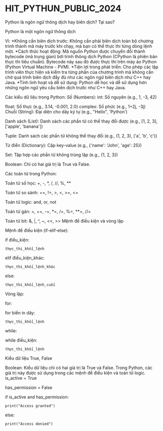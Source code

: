 # HIT_PYTHUN_PUBLIC_2024
Python là ngôn ngữ thông dịch hay biên dịch? Tại sao?

Python là một ngôn ngữ thông dịch 

Vì:
*Không cần biên dịch trước: Không cần phải biên dịch toàn bộ chương trình thành mã máy trước khi chạy, mà bạn có thể thực thi từng dòng lệnh một.
*Cách thức hoạt động: Mã nguồn Python được chuyển đổi thành bytecode (mã trung gian) bởi trình thông dịch Python (CPython là phiên bản thực thi tiêu chuẩn). Bytecode này sau đó được thực thi trên máy ảo Python (Python Virtual Machine - PVM).
*Tiện lợi trong phát triển: Cho phép các lập trình viên thực hiện và kiểm tra từng phần của chương trình mà không cần chờ quá trình biên dịch đầy đủ như các ngôn ngữ biên dịch như C++ hay Java.
*Tính linh hoạt và dễ sử dụng: Python dễ học và dễ sử dụng hơn những ngôn ngữ yêu cầu biên dịch trước như C++ hay Java.


Các kiểu dữ liệu trong Python:
Số (Numbers):
int: Số nguyên (e.g., 1, -3, 42)

float: Số thực (e.g., 3.14, -0.001, 2.0)
complex: Số phức (e.g., 1+2j, -3j)
Chuỗi (String): Đại diện cho dãy ký tự (e.g., "Hello", 'Python')

Danh sách (List): Danh sách các phần tử có thể thay đổi được (e.g., [1, 2, 3], ['apple', 'banana'])

Tuple: Danh sách các phần tử không thể thay đổi (e.g., (1, 2, 3), ('a', 'b', 'c'))

Từ điển (Dictionary): Cặp key-value (e.g., {'name': 'John', 'age': 25})

Set: Tập hợp các phần tử không trùng lặp (e.g., {1, 2, 3})

Boolean: Chỉ có hai giá trị là True và False.


Các toán tử trong Python:

Toán tử số học: +, -, *, /, //, %, **

Toán tử so sánh: ==, !=, >, <, >=, <=

Toán tử logic: and, or, not

Toán tử gán: =, +=, -=, *=, /=, %=, **=, //=

Toán tử bit: &, |, ^, ~, <<, >>
Mệnh đề điều kiện và vòng lặp

Mệnh đề điều kiện (if-elif-else):

if điều_kiện:

    thực_thi_khối_lệnh

elif điều_kiện_khác:

    thực_thi_khối_lệnh_khác

else:

    thực_thi_khối_lệnh_cuối

Vòng lặp:

for:

for biến in dãy:

    thực_thi_khối_lệnh

while:

while điều_kiện:

    thực_thi_khối_lệnh

Kiểu dữ liệu True, False


Boolean: Kiểu dữ liệu chỉ có hai giá trị là True và False. Trong Python, các giá trị này được sử dụng trong các mệnh đề điều kiện và toán tử logic. is_active = True

has_permission = False

if is_active and has_permission:

    print("Access granted")

else:

    print("Access denied")